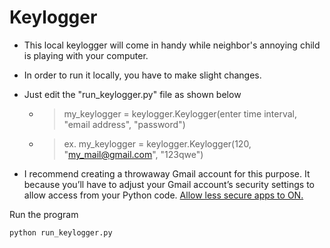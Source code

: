 # Keylogger

* This local keylogger will come in handy while neighbor's annoying child is playing with your computer. 
* In order to run it locally, you have to make slight changes.

* Just edit the "run_keylogger.py" file as shown below
    * > my_keylogger = keylogger.Keylogger(enter time interval, "email address", "password")
    * > ex. my_keylogger = keylogger.Keylogger(120, "my_mail@gmail.com", "123qwe")

* I recommend creating a throwaway Gmail account for this purpose. It because you’ll have to adjust your Gmail account’s security settings to allow access from your Python code. [Allow less secure apps to ON.](https://myaccount.google.com/lesssecureapps)

Run the program
```
python run_keylogger.py
```
